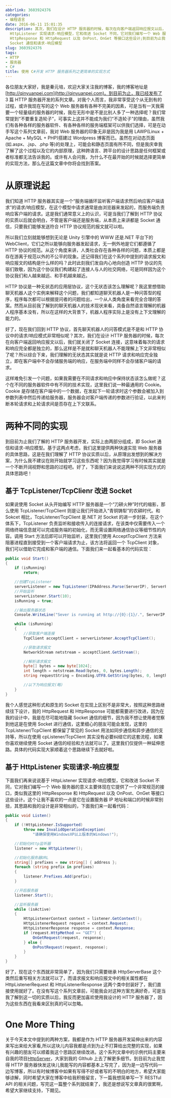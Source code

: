 ```yaml
---
abbrlink: 3603924376
categories:
- 编程语言
date: 2016-06-11 15:01:35
description: 其次，我们在设计 HTTP 服务器的时候，每次在向客户端返回响应报文以后，我们就关闭了 Socket 连接，这意味着每次的请求和响应完全都是独立的，那么这样是不是就和聊天机器人不能理解上下文非常相似了呢;下面我们再来说说基于
  HttpListener 实现请求-响应模型，它和改进 Socket 不同，它对我们编写一个 Web 服务器的意义主要体现在它提供了一个非常规范的接口，类似我这里的
  HttpResponse 和 HttpRequest 以及 OnPost、OnGet 等接口这些设计;到目前为止我们了解的 HTTP 服务器开发，实际上由两部分组成，即
  Socket 通信和请求-响应模型
slug: 3603924376
tags:
- HTTP
- 服务器
- C#
title: 使用 C#开发 HTTP 服务器系列之更简单的实现方式
---
```


各位朋友大家好，我是秦元培，欢迎大家关注我的博客，我的博客地址是[http://qinyuanpei.com](http://qinyuanpei.com)。到目前为止，我已经发布了 3 篇 HTTP 服务器开发的系列文章。对我个人而言，我非常享受这个从无到有的过程，或许我现在写的这个 Web 服务器有各种不完美的因素，可是当有一天我需要一个轻量级的服务器的时候，我在无形中是不是比别人多了一种选择呢？我们常常提到“不要重复造轮子”，可事实上这并不能成为我们“不造轮子”的理由，虽然我们有各种各样的服务器软件、有各种各样的服务端框架可以供我们选择，可是在动手写这个系列文章前，我对 Web 服务器的印象无非是因为我是用 LAWP(Linux + Apache + MySQL + PHP)搭建过 Wordpress 博客而已。虽然在对动态页面(如.aspx、.jsp、.php 等)的处理上，可能会和静态页面有所不同，但是我庆幸我了解了这个过程以及它的内部原理，这种跨语言、跨平台的设计思路是任何框架或者标准都无法告诉我的。或许有人会问我，为什么不在最开始的时候就选择更简单的实现方法，那么在这篇文章中你将会找到答案。

<!--more-->
# 从原理说起
我们知道 HTTP 服务器其实是一个“服务端循环监听客户端请求然后响应客户端请求”的请求/响应模型，在这个模型中请求通常是由浏览器来发起的，而服务端负责响应客户端的请求。这是我们通常意义上的认识，可是当我们了解到 HTTP 协议的实质以后就会明白，不管是客户端还是服务端，从本质上来讲都是 Socket 通信，只要我们能够发送符合 HTTP 协议规范的报文就可以啦。

所以我们立刻就能够想到无论是 Unity 引擎中的 WWW 还是.NET 平台下的 WebClient，它们之所以能够向服务器发起请求，无一例外地是它们都遵循了 HTTP 协议的规范。从这个角度来讲，人类社会存在各种各样的问题，本质上都是存在游离于规范以外的不公平的现象。还记得我们在这个系列中提到的请求报文和响应报文的结构是什么样的吗？此时此刻我们发自内心地向创造 HTTP 协议的先驱们致敬，因为这个协议我们构建起了连接人与人的社交网络，可是同样因为这个协议我们和人越来越远、和手机越来越近。


HTTP 协议是一种无状态的应用层协议，这个无状态该怎么理解呢？我这里想借助聊天机器人这个实例来解释这个问题，我们都知道聊天机器人是一种问答型的程序，程序每次都可以根据提问者的问题给出，一个从人类角度来看完全合理的答案。然而从目前我了解到的聊天机器人的技术现状来看，具备自然语言理解的机器人程序基本没有，所以在这样的大背景下，机器人程序实际上是没有上下文理解的能力的。

好了，现在我们回到 HTTP 协议，首先聊天机器人的问答模式是不是和 HTTP 协议中的请求/响应模式非常相似呢？其次，我们在设计 HTTP 服务器的时候，每次在向客户端返回响应报文以后，我们就关闭了 Socket 连接，这意味着每次的请求和响应完全都是独立的，那么这样是不是就和聊天机器人不能理解上下文非常相似了呢？所以综合下来，我们理解的无状态其实就是说 HTTP 请求和响应完全独立，即在客户端中不会存储服务端的响应，在服务端中同样不会存储客户端的请求。

这样难免引发一个问题，如果我需要在不同请求和响应中保持状态该怎么做呢？这个在不同的服务器软件中有不同的技术实现，这里我们说一种最通用的 Cookie。Cookie 是存储在客户端中的一个数据，在发起下一轮请求时这个参数会被加入到参数列表中然后传递给服务器，服务器会对客户端传递的参数进行验证，以此来判断本轮请求和上轮请求间是否存在上下文联系。

# 两种不同的实现
到目前为止我们了解的 HTTP 服务器开发，实际上由两部分组成，即 Socket 通信和请求-响应模型。基于这两点考虑，我们这里提供两种快速实现 Web 服务器的具体思路，这是在我们理解了 HTTP 协议实质以后，从原理出发想到的解决方案，为什么我不建议在刚开始就学习这些东西呢？因为我觉得学习有时候其实就是一个不断开阔视野和思路的过程吧。好了，下面我们来说说这两种不同实现方式的具体思路吧！

## 基于 TcpListener/TcpClienr 改进 Socket

如果说使用 Socket 从头开始编写 HTTP 服务器是一个“刀耕火种”时代的缩影，那么使用 TcpListener/TcpClient 则是让我们开始进入“青铜铸犁”的农耕时代。和 Sokcet 相比，TcpListener/TcpClient 是.NET 对 Socket 的进一步封装，在这个体系下，TcpListener 负责监听和接收传入的连接请求，在该类中仅需要传入一个网络终端信息就可以完成服务端的初始化，而无需设置网络通信协议等细节性的内容。调用 Start 方法后即可以开始监听，这里我们使用 AcceptTcpClient 方法来阻塞进程直到接受到一个客户端请求为止，该方法将返回一个 TcpClient 对象，我们可以借助它完成和客户端的通信。下面我们来一起看基本的代码实现：
```csharp
public void Start()
{
    if (isRunning)
        return;

    //创建TcpListener
    serverListener = new TcpListener(IPAddress.Parse(ServerIP), ServerPort);
    //开始监听
    serverListener.Start(10);
    isRunning = true;

    //输出服务器状态
    Console.WriteLine("Sever is running at http://{0}:{1}/.", ServerIP, ServerPort);

    while (isRunning)
    {
        //获取客户端连接
        TcpClient acceptClient = serverListener.AcceptTcpClient();

        //获取请求报文
        NetworkStream netstream = acceptClient.GetStream();

        //解析请求报文
        byte[] bytes = new byte[1024];
        int length = netstream.Read(bytes, 0, bytes.Length);
        string requestString = Encoding.UTF8.GetString(bytes, 0, length);

        //以下为响应报文(略)
    }
}
```
我个人感觉这种形式和原生的 Socket 在实现上区别不是非常大，按照这种思路继续往下设计，我的 HttpRequest 和 HttpResponse 可能都需要进行改进，因为在我的设计中，我是在尽可能地隐藏 Socket 通信的细节，因为我不想让使用者觉察到他这是在使用 Socket 进行通信，这里细心的朋友可能会发现，这里的 TcpListener/TcpClient 都保留了常见的 Socket 用法如同步通信和异步通信的支持等，所以在使用 cpListener/TcpClient 其实没有必要纠结它的这套流程，如果你喜欢继续使用 Socket 通信的经验和方法就可以了。这里我们仅提供一种延伸思路。具体的代码实现大家顺着这个思路继续下去就好啦。

## 基于 HttpListener 实现请求-响应模型

下面我们再来说说基于 HttpListener 实现请求-响应模型，它和改进 Socket 不同，它对我们编写一个 Web 服务器的意义主要体现在它提供了一个非常规范的接口，类似我这里的 HttpResponse 和 HttpRequest 以及 OnPost、OnGet 等接口这些设计。这个让我不喜欢的一点是它在设置服务器 IP 地址和端口的时候非常别扭，其思路和我的设计是非常相似的，下面我们来一起看代码：

```csharp
public void Listen()
{
    if (!HttpListener.IsSupported)
        throw new InvalidOperationException(
            "请确保使用WindowsXP以上版本的Windows!");

    //初始化Http监听器
    listener = new HttpListener();

    //初始化服务器URL
    string[] prefixes = new string[] { address };
    foreach (string prefix in prefixes)
    {
        listener.Prefixes.Add(prefix);
    }

    //开启服务器
    listener.Start();

    //监听服务器
    while (isActive)
    {
        HttpListenerContext context = listener.GetContext();
        HttpListenerRequest request = context.Request;
        HttpListenerResponse response = context.Response;
        if (request.HttpMethod == "GET") {
            OnGetRequest(request, response);
        } else {
            OnPostRequest(request, response);
        }
    }
}
```
好了，现在这个东西就非常简单了，因为我们只需要继承 HttpServerBase 这个类然后重写相关方法就可以了，而请求报文和响应报文中的相关属性都在 HttpListenerRequest 和 HttpListenerResponse 这两个类中封装好了，我们直接使用就好了。在没有写这个系列文章前，可能我会对这种方案充满好奇，可是当我了解到这一切的实质以后，我反而更加喜欢使用我设计的 HTTP 服务器了，因为这些东西在我看来区别真的可以忽略。

# One More Thing
关于今天本文中提到的两种方案，我都是作为 HTTP 服务器开发延伸出来的内容来写出来给大家看,所以这块儿内容我都是点到为止不打算给出完整的实现，如果有兴趣的朋友可以顺着我这个思路区继续改进。这个系列文章中的示例代码主要来自我的项目[HttpServer](https://github.com/qinyuanpei/HttpServer)，大家到我的 GIthub 上去了解更多细节。到目前为止我觉得 HTTP 服务器快发这块儿我能写的内容都基本上写完了，因为是一边写代码一边写博客，所以有时候博客中如果有写得不好或者写的不明白的地方，希望大家能够谅解，同时希望大家在博客中给我积极留言，下一篇我想简单写一下 RESTful API 的相关问题，写完这一篇整个系列就结束了，我还是想说写文章真的很累啊，希望大家继续支持，下期见。
